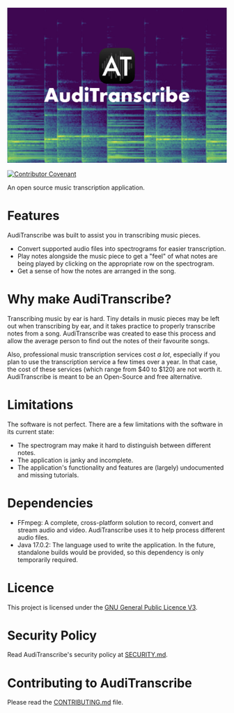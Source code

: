 ![AudiTranscribe Banner](designs/banner/banner.png "AudiTranscribe")

[![Contributor Covenant](https://img.shields.io/badge/Contributor%20Covenant-2.1-4.svg)](.github/CODE_OF_CONDUCT.md)

An open source music transcription application.

# Features
AudiTranscribe was built to assist you in transcribing music pieces.
- Convert supported audio files into spectrograms for easier transcription.
- Play notes alongside the music piece to get a "feel" of what notes are being played by clicking on the appropriate row
  on the spectrogram.
- Get a sense of how the notes are arranged in the song.

# Why make AudiTranscribe?
Transcribing music by ear is hard. Tiny details in music pieces may be left out when transcribing by ear, and it takes
practice to properly transcribe notes from a song. AudiTranscribe was created to ease this process and allow the average
person to find out the notes of their favourite songs.

Also, professional music transcription services cost *a lot*, especially if you plan to use the transcription service
a few times over a year. In that case, the cost of these services (which range from $40 to $120) are not worth it.
AudiTranscribe is meant to be an Open-Source and free alternative.

# Limitations
The software is not perfect. There are a few limitations with the software in its current state:
- The spectrogram may make it hard to distinguish between different notes.
- The application is janky and incomplete.
- The application's functionality and features are (largely) undocumented and missing tutorials.

# Dependencies
- FFmpeg: A complete, cross-platform solution to record, convert and stream audio and video. AudiTranscribe uses it to
  help process different audio files.
- Java 17.0.2: The language used to write the application. In the future, standalone builds would be provided, so this
  dependency is only temporarily required.

# Licence
This project is licensed under the [GNU General Public Licence V3](LICENSE).

# Security Policy
Read AudiTranscribe's security policy at [SECURITY.md](.github/SECURITY.md).

# Contributing to AudiTranscribe
Please read the [CONTRIBUTING.md](.github/CONTRIBUTING.md) file.
